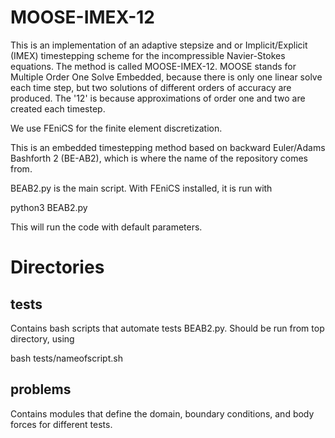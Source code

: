 # MOOSE-IMEX-12
This is an implementation of an adaptive stepsize and or Implicit/Explicit (IMEX) timestepping scheme for the incompressible Navier-Stokes equations. The method is called MOOSE-IMEX-12. MOOSE stands for Multiple Order One Solve Embedded, because there is only one linear solve each time step, but two solutions of different orders of accuracy are produced. The '12' is because approximations of order one and two are created each timestep.

We use FEniCS for the finite element discretization.

This is an embedded timestepping method based on backward Euler/Adams Bashforth 2 (BE-AB2), which is where the name of the repository comes from.

BEAB2.py is the main script. With FEniCS installed, it is run with

python3 BEAB2.py

This will run the code with default parameters.

# Directories

## tests

Contains bash scripts that automate tests BEAB2.py. Should be run from top directory, using

bash tests/nameofscript.sh

## problems

Contains modules that define the domain, boundary conditions, and body forces for different tests.


